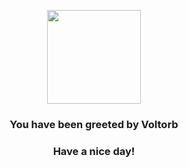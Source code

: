 <p align="center">
    <img src="https://raw.githubusercontent.com/PokeAPI/sprites/master/sprites/pokemon/100.png" width="150" height="150">
</p>
<h3 align="center">You have been greeted by  <b>Voltorb</b></h3>
<h3 align="center">Have a nice day!</h3>
